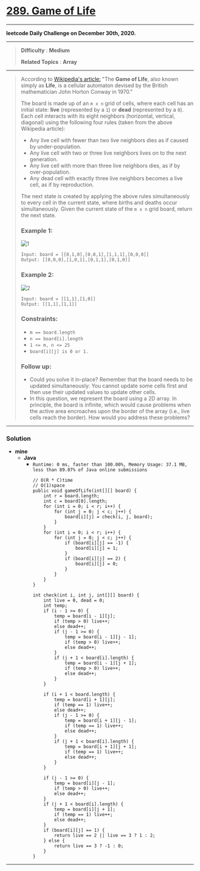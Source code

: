 # [289. Game of Life](https://leetcode.com/problems/game-of-life/)

---

**leetcode Daily Challenge on December 30th, 2020.**

---

> **Difficulty** : **Medium**
>
> **Related Topics** : **Array**

---

> According to [Wikipedia's article:](https://en.wikipedia.org/wiki/Conway%27s_Game_of_Life) "The **Game of Life**, also known simply as **Life**, is a cellular automaton devised by the British mathematician John Horton Conway in 1970."
>
> The board is made up of an `m x n` grid of cells, where each cell has an initial state: **live** (represented by a `1`) or **dead** (represented by a `0`). Each cell interacts with its eight neighbors (horizontal, vertical, diagonal) using the following four rules (taken from the above Wikipedia article):
> * Any live cell with fewer than two live neighbors dies as if caused by under-population.
> * Any live cell with two or three live neighbors lives on to the next generation.
> * Any live cell with more than three live neighbors dies, as if by over-population.
> * Any dead cell with exactly three live neighbors becomes a live cell, as if by reproduction.
>
> The next state is created by applying the above rules simultaneously to every cell in the current state, where births and deaths occur simultaneously.
> Given the current state of the `m x n` grid board, return the next state.
>
> ### Example 1:
> ![1](https://assets.leetcode.com/uploads/2020/12/26/grid1.jpg)
> ```
> Input: board = [[0,1,0],[0,0,1],[1,1,1],[0,0,0]]
> Output: [[0,0,0],[1,0,1],[0,1,1],[0,1,0]]
> ```
>
> ### Example 2:
> ![2](https://assets.leetcode.com/uploads/2020/12/26/grid2.jpg)
> ```
> Input: board = [[1,1],[1,0]]
> Output: [[1,1],[1,1]]
> ```
>
> ### Constraints:
> * `m == board.length`
> * `n == board[i].length`
> * `1 <= m, n <= 25`
> * `board[i][j] is 0 or 1.`
>
>
> ### Follow up:
> * Could you solve it in-place? Remember that the board needs to be updated simultaneously: You cannot update some cells first and then use their updated values to update other cells.
> * In this question, we represent the board using a 2D array. In principle, the board is infinite, which would cause problems when the active area encroaches upon the border of the array (i.e., live cells reach the border). How would you address these problems?

---


### Solution
* **mine**
  * **Java**
    * `Runtime: 0 ms, faster than 100.00%, Memory Usage: 37.1 MB, less than 89.07% of Java online submissions`
      ```
      // O(R * C)time
      // O(1)space
      public void gameOfLife(int[][] board) {
          int r = board.length;
          int c = board[0].length;
          for (int i = 0; i < r; i++) {
              for (int j = 0; j < c; j++) {
                  board[i][j] = check(i, j, board);
              }
          }
          for (int i = 0; i < r; i++) {
              for (int j = 0; j < c; j++) {
                  if (board[i][j] == -1) {
                      board[i][j] = 1;
                  }
                  if (board[i][j] == 2) {
                      board[i][j] = 0;
                  }
              }
          }
      }

      int check(int i, int j, int[][] board) {
          int live = 0, dead = 0;
          int temp;
          if (i - 1 >= 0) {
              temp = board[i - 1][j];
              if (temp > 0) live++;
              else dead++;
              if (j - 1 >= 0) {
                  temp = board[i - 1][j - 1];
                  if (temp > 0) live++;
                  else dead++;
              }
              if (j + 1 < board[i].length) {
                  temp = board[i - 1][j + 1];
                  if (temp > 0) live++;
                  else dead++;
              }
          }

          if (i + 1 < board.length) {
              temp = board[i + 1][j];
              if (temp == 1) live++;
              else dead++;
              if (j - 1 >= 0) {
                  temp = board[i + 1][j - 1];
                  if (temp == 1) live++;
                  else dead++;
              }
              if (j + 1 < board[i].length) {
                  temp = board[i + 1][j + 1];
                  if (temp == 1) live++;
                  else dead++;
              }
          }

          if (j - 1 >= 0) {
              temp = board[i][j - 1];
              if (temp > 0) live++;
              else dead++;
          }
          if (j + 1 < board[i].length) {
              temp = board[i][j + 1];
              if (temp == 1) live++;
              else dead++;
          }
          if (board[i][j] == 1) {
              return live == 2 || live == 3 ? 1 : 2;
          } else {
              return live == 3 ? -1 : 0;
          }
      }
      ```

---


